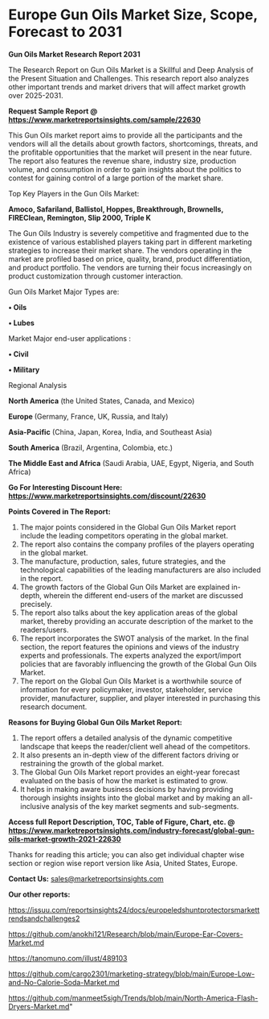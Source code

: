 # Europe Gun Oils Market Size, Scope, Forecast to 2031

<strong>Gun Oils Market Research Report 2031</strong>

The Research Report on Gun Oils Market is a Skillful and Deep Analysis of the Present Situation and Challenges. This research report also analyzes other important trends and market drivers that will affect market growth over 2025-2031.

<strong>Request Sample Report @ <a href=https://www.marketreportsinsights.com/sample/22630>https://www.marketreportsinsights.com/sample/22630</a></strong>

This Gun Oils market report aims to provide all the participants and the vendors will all the details about growth factors, shortcomings, threats, and the profitable opportunities that the market will present in the near future. The report also features the revenue share, industry size, production volume, and consumption in order to gain insights about the politics to contest for gaining control of a large portion of the market share.

Top Key Players in the Gun Oils Market:

<strong>Amoco, Safariland, Ballistol, Hoppes, Breakthrough, Brownells, FIREClean, Remington, Slip 2000, Triple K</strong>

The Gun Oils Industry is severely competitive and fragmented due to the existence of various established players taking part in different marketing strategies to increase their market share. The vendors operating in the market are profiled based on price, quality, brand, product differentiation, and product portfolio. The vendors are turning their focus increasingly on product customization through customer interaction.

Gun Oils Market Major Types are:

<strong>• Oils

• Lubes</strong>

Market Major end-user applications :

<strong>• Civil

• Military</strong>

Regional Analysis

</u><strong><b>North America</b></strong> (the United States, Canada, and Mexico)

<strong><b>Europe </b></strong>(Germany, France, UK, Russia, and Italy)

<strong><b>Asia-Pacific</b></strong> (China, Japan, Korea, India, and Southeast Asia)

<strong><b>South America</b></strong> (Brazil, Argentina, Colombia, etc.)

<strong><b>The Middle East and Africa</b></strong> (Saudi Arabia, UAE, Egypt, Nigeria, and South Africa)

<strong>Go For Interesting Discount Here: <a href=https://www.marketreportsinsights.com/discount/22630>https://www.marketreportsinsights.com/discount/22630</a></strong>

<strong>Points Covered in The Report:</strong>
<ol>
  <li>The major points considered in the Global Gun Oils Market report include the leading competitors operating in the global market.</li>
  <li>The report also contains the company profiles of the players operating in the global market.</li>
  <li>The manufacture, production, sales, future strategies, and the technological capabilities of the leading manufacturers are also included in the report.</li>
  <li>The growth factors of the Global Gun Oils Market are explained in-depth, wherein the different end-users of the market are discussed precisely.</li>
  <li>The report also talks about the key application areas of the global market, thereby providing an accurate description of the market to the readers/users.</li>
  <li>The report incorporates the SWOT analysis of the market. In the final section, the report features the opinions and views of the industry experts and professionals. The experts analyzed the export/import policies that are favorably influencing the growth of the Global Gun Oils Market.</li>
  <li>The report on the Global Gun Oils Market is a worthwhile source of information for every policymaker, investor, stakeholder, service provider, manufacturer, supplier, and player interested in purchasing this research document.</li>
</ol>
<strong>Reasons for Buying Global Gun Oils Market Report:</strong>

<ol>
  <li>The report offers a detailed analysis of the dynamic competitive landscape that keeps the reader/client well ahead of the competitors.</li>
  <li>It also presents an in-depth view of the different factors driving or restraining the growth of the global market.</li>
  <li>The Global Gun Oils Market report provides an eight-year forecast evaluated on the basis of how the market is estimated to grow.</li>
  <li>It helps in making aware business decisions by having providing thorough insights insights into the global market and by making an all-inclusive analysis of the key market segments and sub-segments.</li>
</ol>
<strong>Access full Report Description, TOC, Table of Figure, Chart, etc. @ <a href=https://www.marketreportsinsights.com/industry-forecast/global-gun-oils-market-growth-2021-22630>https://www.marketreportsinsights.com/industry-forecast/global-gun-oils-market-growth-2021-22630</a></strong>


Thanks for reading this article; you can also get individual chapter wise section or region wise report version like Asia, United States, Europe.

<strong>Contact Us:</strong>
sales@marketreportsinsights.com

<strong>Our other reports:</strong>

<a href=https://issuu.com/reportsinsights24/docs/europeledshuntprotectorsmarkettrendsandchallenges2>https://issuu.com/reportsinsights24/docs/europeledshuntprotectorsmarkettrendsandchallenges2</a>

<a href=https://github.com/anokhi121/Research/blob/main/Europe-Ear-Covers-Market.md>https://github.com/anokhi121/Research/blob/main/Europe-Ear-Covers-Market.md</a>

<a href=https://tanomuno.com/illust/489103>https://tanomuno.com/illust/489103</a>

<a href=https://github.com/cargo2301/marketing-strategy/blob/main/Europe-Low-and-No-Calorie-Soda-Market.md>https://github.com/cargo2301/marketing-strategy/blob/main/Europe-Low-and-No-Calorie-Soda-Market.md</a>

<a href=https://github.com/manmeet5sigh/Trends/blob/main/North-America-Flash-Dryers-Market.md>https://github.com/manmeet5sigh/Trends/blob/main/North-America-Flash-Dryers-Market.md</a>"
